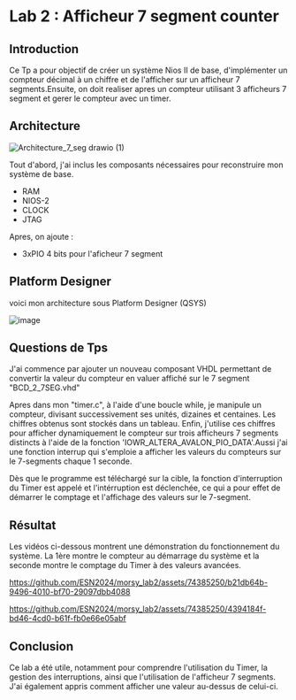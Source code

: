 # Lab 2 : Afficheur 7 segment counter 
## Introduction

Ce Tp a pour objectif de créer un système Nios II de base, d'implémenter un compteur décimal à un chiffre et de l'afficher sur un afficheur 7 segments.Ensuite, on doit realiser apres un compteur utilisant 3 afficheurs 7 segment et gerer le compteur avec un timer. 

## Architecture 

![Architecture_7_seg drawio (1)](https://github.com/ESN2024/morsy_lab2/assets/74385250/334beb8d-2ff2-445b-be1a-9d3ebadc84a4)

Tout d'abord, j'ai inclus les composants nécessaires pour reconstruire mon système de base.
* RAM
* NIOS-2
* CLOCK
* JTAG

Apres, on ajoute :
* 3xPIO 4 bits pour l'aficheur 7 segment

## Platform Designer

voici mon architecture sous Platform Designer (QSYS)

![image](https://github.com/ESN2024/morsy_lab2/assets/74385250/5932dd5c-32d8-436e-8551-75ec39aa8de7)

## Questions de Tps
J'ai commence par ajouter un nouveau composant VHDL permettant de convertir la valeur du compteur en valuer affiché sur le 7 segment "BCD_2_7SEG.vhd"

Apres dans mon "timer.c", à l'aide d'une boucle while, je manipule un compteur, divisant successivement ses unités, dizaines et centaines. Les chiffres obtenus sont stockés dans un tableau. Enfin, j'utilise ces chiffres pour afficher dynamiquement le compteur sur trois afficheurs 7 segments distincts à l'aide de la fonction 'IOWR_ALTERA_AVALON_PIO_DATA'.Aussi j'ai une fonction interrup qui s'emploie a afficher les valeurs du compteurs sur le 7-segments chaque 1 seconde. 

Dès que le programme est téléchargé sur la cible, la fonction d'interruption du Timer est appelé et l'intérruption est déclenchée, ce qui a pour effet de démarrer le comptage et l'affichage des valeurs sur le 7-segment.

## Résultat

Les vidéos ci-dessous montrent une démonstration du fonctionnement du système. La 1ère montre le compteur au démarrage du système et la seconde montre le comptage du Timer à des valeurs avancées.

https://github.com/ESN2024/morsy_lab2/assets/74385250/b21db64b-9496-4010-bf70-29097dbb4088

https://github.com/ESN2024/morsy_lab2/assets/74385250/4394184f-bd46-4cd0-b61f-fb0e66e05abf

## Conclusion 
Ce lab a été utile, notamment pour comprendre l'utilisation du Timer, la gestion des interruptions, ainsi que l'utilisation de l'afficheur 7 segments. J'ai également appris comment afficher une valeur au-dessus de celui-ci.



